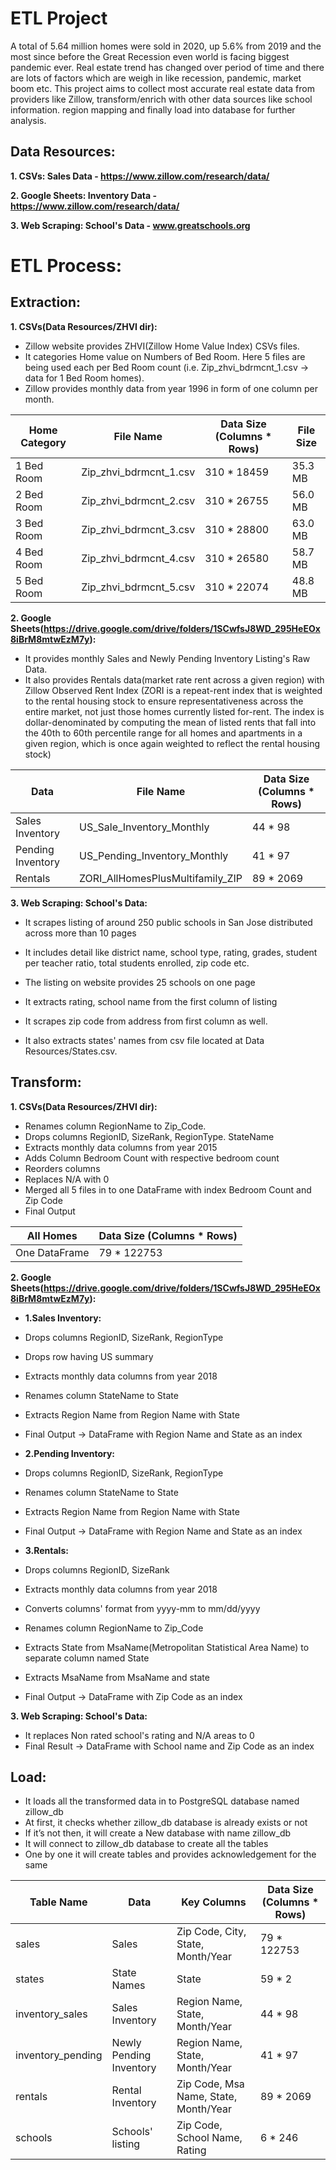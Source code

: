 # ETL Project
A total of 5.64 million homes were sold in 2020, up 5.6% from 2019 and the most since before the Great Recession even world is facing biggest pandemic ever. Real estate trend has changed over period of time and there are lots of factors which are weigh in like recession, pandemic, market boom etc. This project aims to collect most accurate real estate data from providers like Zillow, transform/enrich with other data sources like school information. region mapping and finally load into database for further analysis.

## Data Resources:

**1. CSVs: Sales Data - https://www.zillow.com/research/data/**

**2. Google Sheets: Inventory Data - https://www.zillow.com/research/data/**

**3. Web Scraping: School's Data - www.greatschools.org**


# ETL Process:

## Extraction:

**1. CSVs(Data Resources/ZHVI dir):** 
- Zillow website provides ZHVI(Zillow Home Value Index) CSVs files. 
- It categories Home value on Numbers of Bed Room. Here 5 files are being used each per Bed Room count (i.e. Zip_zhvi_bdrmcnt_1.csv -> data for 1 Bed Room homes). 
- Zillow provides monthly data from year 1996 in form of one column per month.

|  Home Category  |       File Name        |  Data Size (Columns * Rows)  |File Size|
| --------------- | ---------------------- | -----------------------------| --------|
| 1 Bed Room      | Zip_zhvi_bdrmcnt_1.csv |      310 * 18459             | 35.3 MB |
| 2 Bed Room      | Zip_zhvi_bdrmcnt_2.csv |      310 * 26755             | 56.0 MB |
| 3 Bed Room      | Zip_zhvi_bdrmcnt_3.csv |      310 * 28800             | 63.0 MB |
| 4 Bed Room      | Zip_zhvi_bdrmcnt_4.csv |      310 * 26580             | 58.7 MB |
| 5 Bed Room      | Zip_zhvi_bdrmcnt_5.csv |      310 * 22074             | 48.8 MB |

**2. Google Sheets(https://drive.google.com/drive/folders/1SCwfsJ8WD_295HeEOx8iBrM8mtwEzM7y):** 
- It provides monthly Sales and Newly Pending Inventory Listing's Raw Data.
- It also provides Rentals data(market rate rent across a given region) with Zillow Observed Rent Index (ZORI is a repeat-rent index that is weighted to the rental housing stock to ensure representativeness across the entire market, not just those homes currently listed for-rent. The index is dollar-denominated by computing the mean of listed rents that fall into the 40th to 60th percentile range for all homes and apartments in a given region, which is once again weighted to reflect the rental housing stock)

|      Data         |             File Name             |  Data Size (Columns * Rows)  |
| ----------------- | --------------------------------- | -----------------------------|
| Sales Inventory   |  US_Sale_Inventory_Monthly        |            44 * 98           |
| Pending Inventory |  US_Pending_Inventory_Monthly     |            41 * 97           |
| Rentals           |  ZORI_AllHomesPlusMultifamily_ZIP |            89 * 2069         |

**3. Web Scraping: School's Data:** 
- It scrapes listing of around 250 public schools in San Jose distributed across more than 10 pages
- It includes detail like district name, school type, rating, grades, student per teacher ratio, total students enrolled, zip code etc.
- The listing on website provides 25 schools on one page
- It extracts rating, school name from the first column of listing
- It scrapes zip code from address from first column as well.

- It also extracts states' names from csv file located at Data Resources/States.csv.

## Transform:

**1. CSVs(Data Resources/ZHVI dir):** 
- Renames column RegionName to Zip_Code.
- Drops columns RegionID, SizeRank, RegionType. StateName
- Extracts monthly data columns from year 2015 
- Adds Column Bedroom Count with respective bedroom count
- Reorders columns
- Replaces N/A with 0
- Merged all 5 files in to one DataFrame with index Bedroom Count and Zip Code
- Final Output

|    All Homes    | Data Size (Columns * Rows) |
| --------------- | ------------------------ |
|  One DataFrame  | 79 * 122753 |

**2. Google Sheets(https://drive.google.com/drive/folders/1SCwfsJ8WD_295HeEOx8iBrM8mtwEzM7y):** 

- **1.Sales Inventory:**
- Drops columns RegionID, SizeRank, RegionType
- Drops row having US summary
- Extracts monthly data columns from year 2018
- Renames column StateName to State
- Extracts Region Name from Region Name with State
- Final Output -> DataFrame with Region Name and State as an index 

- **2.Pending Inventory:**
- Drops columns RegionID, SizeRank, RegionType
- Renames column StateName to State
- Extracts Region Name from Region Name with State
- Final Output -> DataFrame with Region Name and State as an index 

- **3.Rentals:**
- Drops columns RegionID, SizeRank
- Extracts monthly data columns from year 2018
- Converts columns' format from yyyy-mm to mm/dd/yyyy
- Renames column RegionName to Zip_Code
- Extracts State from MsaName(Metropolitan Statistical Area Name) to separate column named State
- Extracts MsaName from MsaName and state
- Final Output -> DataFrame with Zip Code as an index

**3. Web Scraping: School's Data:** 
- It replaces Non rated school's rating and N/A areas to 0
- Final Result -> DataFrame with School name and Zip Code as an index

## Load:
- It loads all the transformed data in to PostgreSQL database named zillow_db
- At first, it checks whether zillow_db database is already exists or not
- If it’s not then, it will create a New database with name zillow_db
- It will connect to zillow_db database to create all the tables
- One by one it will create tables and provides acknowledgement for the same

|    Table Name     |         Data               |   Key Columns                           | Data Size (Columns * Rows)    |
|-------------------| -------------------------- | ----------------------------------------|-------------------------------|
|  sales            |   Sales                    |  Zip Code, City, State, Month/Year      | 79 * 122753                   |
|  states           |   State Names              |  State                                  | 59 * 2                        |
|  inventory_sales  |   Sales Inventory          |  Region Name, State, Month/Year         | 44 * 98                       |
|  inventory_pending|   Newly Pending Inventory  |  Region Name, State, Month/Year         | 41 * 97                       |
|  rentals          |   Rental Inventory         |  Zip Code, Msa Name, State, Month/Year  | 89 * 2069                     |
|  schools          |   Schools' listing         |  Zip Code, School Name, Rating          | 6 * 246                       |





 
